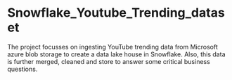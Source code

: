 # Snowflake_Youtube_Trending_dataset

The project focusses on ingesting YouTube trending data from Microsoft azure blob storage to create 
a data lake house in Snowflake. Also, this data is further merged, cleaned and store to answer some 
critical business questions.

